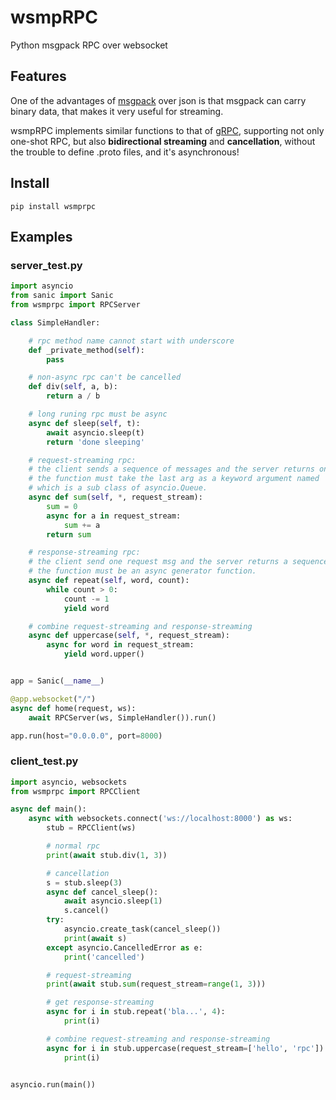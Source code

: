 # wsmpRPC

Python msgpack RPC over websocket

## Features

One of the advantages of [msgpack](https://msgpack.org/) over json is that msgpack can carry binary data, that makes it very useful for streaming.

wsmpRPC implements similar functions to that of [gRPC](https://grpc.io/docs/tutorials/basic/python/), supporting not only one-shot RPC, but also **bidirectional streaming** and **cancellation**, without the trouble to define .proto files, and it's asynchronous!

## Install

`pip install wsmprpc`

## Examples

### server_test.py

```python
import asyncio
from sanic import Sanic
from wsmprpc import RPCServer

class SimpleHandler:

    # rpc method name cannot start with underscore
    def _private_method(self):
        pass

    # non-async rpc can't be cancelled
    def div(self, a, b):
        return a / b

    # long runing rpc must be async
    async def sleep(self, t):
        await asyncio.sleep(t)
        return 'done sleeping'

    # request-streaming rpc:
    # the client sends a sequence of messages and the server returns one response msg.
    # the function must take the last arg as a keyword argument named 'request_stream',
    # which is a sub class of asyncio.Queue.
    async def sum(self, *, request_stream):
        sum = 0
        async for a in request_stream:
            sum += a
        return sum

    # response-streaming rpc:
    # the client send one request msg and the server returns a sequence of messages.
    # the function must be an async generator function.
    async def repeat(self, word, count):
        while count > 0:
            count -= 1
            yield word

    # combine request-streaming and response-streaming
    async def uppercase(self, *, request_stream):
        async for word in request_stream:
            yield word.upper()


app = Sanic(__name__)

@app.websocket("/")
async def home(request, ws):
    await RPCServer(ws, SimpleHandler()).run()

app.run(host="0.0.0.0", port=8000)

```

### client_test.py

```python
import asyncio, websockets
from wsmprpc import RPCClient

async def main():
    async with websockets.connect('ws://localhost:8000') as ws:
        stub = RPCClient(ws)

        # normal rpc
        print(await stub.div(1, 3))

        # cancellation
        s = stub.sleep(3)
        async def cancel_sleep():
            await asyncio.sleep(1)
            s.cancel()
        try:
            asyncio.create_task(cancel_sleep())
            print(await s)
        except asyncio.CancelledError as e:
            print('cancelled')

        # request-streaming
        print(await stub.sum(request_stream=range(1, 3)))

        # get response-streaming
        async for i in stub.repeat('bla...', 4):
            print(i)

        # combine request-streaming and response-streaming
        async for i in stub.uppercase(request_stream=['hello', 'rpc']):
            print(i)


asyncio.run(main())
```
